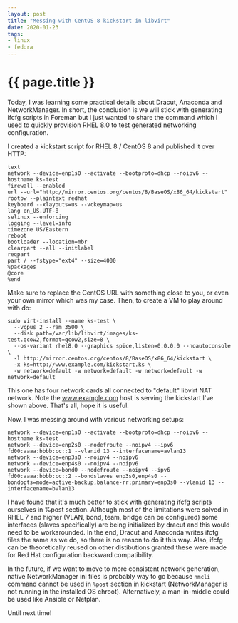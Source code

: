 ```yaml
---
layout: post
title: "Messing with CentOS 8 kickstart in libvirt"
date: 2020-01-23
tags:
- linux
- fedora
---
```

{{ page.title }}
================

Today, I was learning some practical details about Dracut, Anaconda and
NetworkManager. In short, the conclusion is we will stick with generating ifcfg
scripts in Foreman but I just wanted to share the command which I used to
quickly provision RHEL 8.0 to test generated networking configuration.

I created a kickstart script for RHEL 8 / CentOS 8 and published it over HTTP:

    text
    network --device=enp1s0 --activate --bootproto=dhcp --noipv6 --hostname ks-test
    firewall --enabled
    url --url="http://mirror.centos.org/centos/8/BaseOS/x86_64/kickstart"
    rootpw --plaintext redhat
    keyboard --xlayouts=us --vckeymap=us
    lang en_US.UTF-8
    selinux --enforcing
    logging --level=info
    timezone US/Eastern
    reboot
    bootloader --location=mbr
    clearpart --all --initlabel
    reqpart
    part / --fstype="ext4" --size=4000
    %packages
    @core
    %end

Make sure to replace the CentOS URL with something close to you, or even your
own mirror which was my case. Then, to create a VM to play around with do:

    sudo virt-install --name ks-test \
      --vcpus 2 --ram 3500 \
      --disk path=/var/lib/libvirt/images/ks-test.qcow2,format=qcow2,size=8 \
      --os-variant rhel8.0 --graphics spice,listen=0.0.0.0 --noautoconsole \
      -l http://mirror.centos.org/centos/8/BaseOS/x86_64/kickstart \
      -x ks=http://www.example.com/kickstart.ks \
      -w network=default -w network=default -w network=default -w network=default

This one has four network cards all connected to "default" libvirt NAT network.
Note the www.example.com host is serving the kickstart I've shown above. That's
all, hope it is useful.

Now, I was messing around with various networking setups:

    network --device=enp1s0 --activate --bootproto=dhcp --noipv6 --hostname ks-test
    network --device=enp2s0 --nodefroute --noipv4 --ipv6 fd00:aaaa:bbbb:cc::1 --vlanid 13 --interfacename=avlan13
    network --device=enp3s0 --noipv4 --noipv6
    network --device=enp4s0 --noipv4 --noipv6
    network --device=bond0 --nodefroute --noipv4 --ipv6 fd00:aaaa:bbbb:cc::2 --bondslaves enp3s0,enp4s0 --bondopts=mode=active-backup,balance-rr;primary=enp3s0 --vlanid 13 --interfacename=bvlan13

I have found that it's much better to stick with generating ifcfg scripts
ourselves in %post section. Although most of the limitations were solved in
RHEL 7 and higher (VLAN, bond, team, bridge can be configured) some interfaces
(slaves specifically) are being initialized by dracut and this would need to be
workarounded. In the end, Dracut and Anaconda writes ifcfg files the same as we
do, so there is no reason to do it this way. Also, ifcfg can be theoretically
reused on other distibutions granted these were made for Red Hat configuration
backward compatibility.

In the future, if we want to move to more consistent network generation, native
NetworkManager ini files is probably way to go because `nmcli` command cannot
be used in `%post` section in kickstart (NetworkManager is not running in the
installed OS chroot). Alternatively, a man-in-middle could be used like Ansible
or Netplan.

Until next time!
